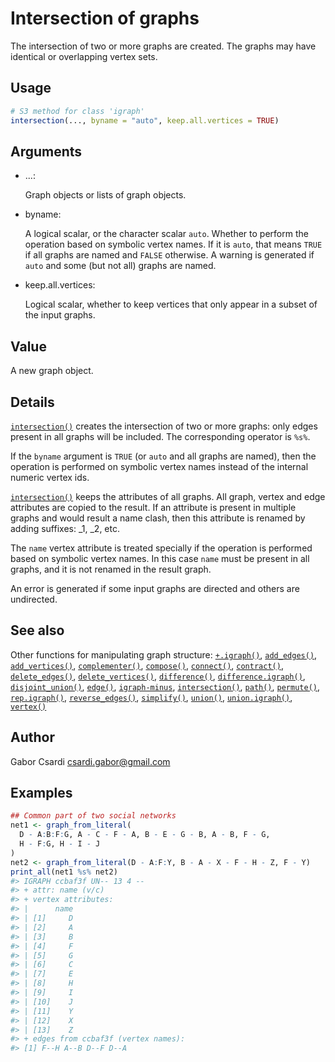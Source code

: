 # Intersection of graphs

The intersection of two or more graphs are created. The graphs may have
identical or overlapping vertex sets.

## Usage

``` r
# S3 method for class 'igraph'
intersection(..., byname = "auto", keep.all.vertices = TRUE)
```

## Arguments

- ...:

  Graph objects or lists of graph objects.

- byname:

  A logical scalar, or the character scalar `auto`. Whether to perform
  the operation based on symbolic vertex names. If it is `auto`, that
  means `TRUE` if all graphs are named and `FALSE` otherwise. A warning
  is generated if `auto` and some (but not all) graphs are named.

- keep.all.vertices:

  Logical scalar, whether to keep vertices that only appear in a subset
  of the input graphs.

## Value

A new graph object.

## Details

[`intersection()`](https://r.igraph.org/reference/intersection.md)
creates the intersection of two or more graphs: only edges present in
all graphs will be included. The corresponding operator is `%s%`.

If the `byname` argument is `TRUE` (or `auto` and all graphs are named),
then the operation is performed on symbolic vertex names instead of the
internal numeric vertex ids.

[`intersection()`](https://r.igraph.org/reference/intersection.md) keeps
the attributes of all graphs. All graph, vertex and edge attributes are
copied to the result. If an attribute is present in multiple graphs and
would result a name clash, then this attribute is renamed by adding
suffixes: \_1, \_2, etc.

The `name` vertex attribute is treated specially if the operation is
performed based on symbolic vertex names. In this case `name` must be
present in all graphs, and it is not renamed in the result graph.

An error is generated if some input graphs are directed and others are
undirected.

## See also

Other functions for manipulating graph structure:
[`+.igraph()`](https://r.igraph.org/reference/plus-.igraph.md),
[`add_edges()`](https://r.igraph.org/reference/add_edges.md),
[`add_vertices()`](https://r.igraph.org/reference/add_vertices.md),
[`complementer()`](https://r.igraph.org/reference/complementer.md),
[`compose()`](https://r.igraph.org/reference/compose.md),
[`connect()`](https://r.igraph.org/reference/ego.md),
[`contract()`](https://r.igraph.org/reference/contract.md),
[`delete_edges()`](https://r.igraph.org/reference/delete_edges.md),
[`delete_vertices()`](https://r.igraph.org/reference/delete_vertices.md),
[`difference()`](https://r.igraph.org/reference/difference.md),
[`difference.igraph()`](https://r.igraph.org/reference/difference.igraph.md),
[`disjoint_union()`](https://r.igraph.org/reference/disjoint_union.md),
[`edge()`](https://r.igraph.org/reference/edge.md),
[`igraph-minus`](https://r.igraph.org/reference/igraph-minus.md),
[`intersection()`](https://r.igraph.org/reference/intersection.md),
[`path()`](https://r.igraph.org/reference/path.md),
[`permute()`](https://r.igraph.org/reference/permute.md),
[`rep.igraph()`](https://r.igraph.org/reference/rep.igraph.md),
[`reverse_edges()`](https://r.igraph.org/reference/reverse_edges.md),
[`simplify()`](https://r.igraph.org/reference/simplify.md),
[`union()`](https://r.igraph.org/reference/union.md),
[`union.igraph()`](https://r.igraph.org/reference/union.igraph.md),
[`vertex()`](https://r.igraph.org/reference/vertex.md)

## Author

Gabor Csardi <csardi.gabor@gmail.com>

## Examples

``` r
## Common part of two social networks
net1 <- graph_from_literal(
  D - A:B:F:G, A - C - F - A, B - E - G - B, A - B, F - G,
  H - F:G, H - I - J
)
net2 <- graph_from_literal(D - A:F:Y, B - A - X - F - H - Z, F - Y)
print_all(net1 %s% net2)
#> IGRAPH ccbaf3f UN-- 13 4 -- 
#> + attr: name (v/c)
#> + vertex attributes:
#> |      name
#> | [1]     D
#> | [2]     A
#> | [3]     B
#> | [4]     F
#> | [5]     G
#> | [6]     C
#> | [7]     E
#> | [8]     H
#> | [9]     I
#> | [10]    J
#> | [11]    Y
#> | [12]    X
#> | [13]    Z
#> + edges from ccbaf3f (vertex names):
#> [1] F--H A--B D--F D--A
```
